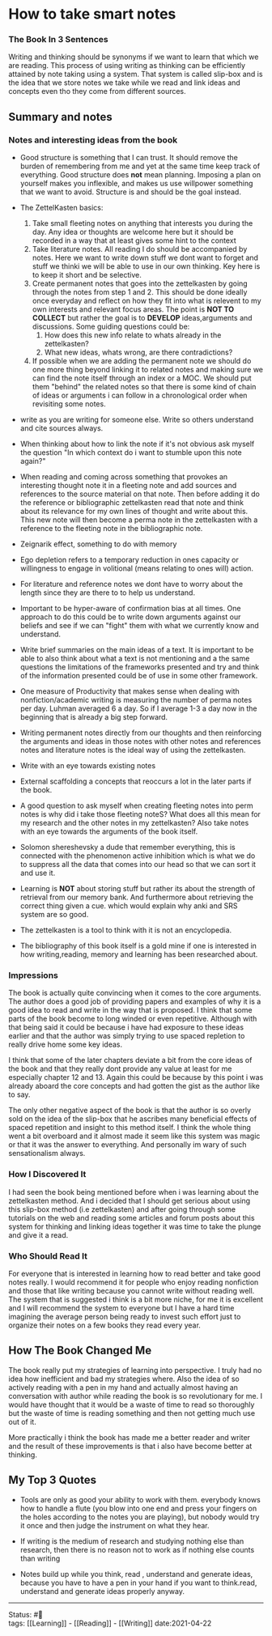 # How to take smart notes

### The Book In 3 Sentences
Writing and thinking should be synonyms if we want to learn that which we are reading. This process of using writing as thinking can be efficiently attained by note taking using a system. That system is called slip-box and is the idea that we store notes we take while we read and link ideas and concepts even tho they come from different sources. 

## Summary and notes

### Notes and interesting ideas from the book
- Good structure is something that I can trust. It should remove the burden of remembering from me and yet at the same time keep track of everything. Good structure does **not** mean planning. Imposing a plan on yourself makes you inflexible, and makes us use willpower something that we want to avoid. Structure is and should be the goal instead.

- The ZettelKasten basics:
	1. Take small fleeting notes on anything that interests you during the day. Any idea or thoughts are welcome here but it should be recorded in a way that at least  gives some hint to the context
	2. Take literature notes. All reading I do should be accompanied by notes. Here we want to write down stuff we dont want to forget and stuff we thinki we will be able to use in our own thinking. Key here is to keep it short and be selective. 
	3. Create permanent notes that goes into the zettelkasten by going through the notes from step 1 and 2. This should be done ideally once everyday and reflect on how they fit into what is relevent to my own interests and relevant focus areas. The point is **NOT TO COLLECT** but rather the goal is to **DEVELOP** ideas,arguments and discussions. Some guiding questions could be:
		1.  How does this new info relate to whats already in the zettelkasten?
		2.  What new ideas, whats wrong, are there contradictions?
	4.  If possible when we are adding the permanent note we should do one more thing beyond linking it to related notes and making sure we can find the note itself through an index or a MOC. We should put them "behind" the related notes so that there is some kind of chain of ideas or arguments i can follow in a chronological order when revisiting some notes. 

- write as you are writing for someone else. Write so others understand and cite sources always. 

- When thinking about how to link the note if it's not obvious ask myself the question "In which context do i want to stumble upon this note again?"

- When reading and coming across something that provokes an interesting thought note it in a fleeting note and add sources and references to the source material on that note. Then before adding it do the reference or bibliographic zettelkasten read that note and think about its relevance for my own lines of thought and write about this. This new note will then become a perma note in the zettelkasten with a reference to the fleeting note in the bibliographic note.

- Zeignarik effect, something to do with memory 

- Ego depletion refers to a temporary reduction in ones capacity or willingness to engage in volitional (means relating to ones will) action.

- For literature and reference notes we dont have to worry about the length since they are there to to help us understand. 

- Important to be hyper-aware of confirmation bias at all times. One approach to do this could be to write down arguments against our beliefs and see if we can "fight" them with what we currently know and understand. 

- Write brief summaries on the main ideas of a text. It is important to be able to also think about what a text is not mentioning and a the same questions the limitations of the frameworks presented and try and think of the information presented could be of use in some other framework. 

- One measure of Productivity that makes sense when dealing with nonfiction/academic writing is measuring the number of perma notes per day. Luhman averaged 6 a day. So if I average 1-3 a day now in the beginning that is already a big step forward.

- Writing permanent notes directly from our thoughts and then reinforcing the arguments and ideas in those notes with other notes and references notes and literature notes is the ideal way of using the zettelkasten. 

- Write with an eye towards existing notes

- External scaffolding a concepts that reoccurs a lot in the later parts if the book.

- A good question to ask myself when creating fleeting notes into perm notes is why did i take those fleeting noteS? What does all this mean for my research and the other notes in my zettelkasten? Also take notes with an eye towards the arguments of the book itself.

- Solomon shereshevsky a dude that remember everything, this is connected with the phenomenon active inhibition which is what we do to suppress all the data that comes into our head so that we can sort it and use it. 

- Learning is **NOT** about storing stuff but rather its about the strength of retrieval from our memory bank. And furthermore about retrieving the correct thing given a cue. which would explain why anki and SRS system are so good.

- The zettelkasten is a tool to think with it is not an encyclopedia.

- The bibliography of this book itself is a gold mine if one is interested in how writing,reading, memory and learning has been researched about. 


### Impressions
The book is actually quite convincing when it comes to the core arguments. The author does a good job of providing papers and examples of why it is a good idea to read and write in the way that is proposed. I think that some parts of the book become to long winded or even repetitive. Although with that being said it could be because i have had exposure to these ideas earlier and that the author was simply trying to use spaced repletion to really drive home some key ideas.

I think that some of the later chapters deviate a bit from the core ideas of the book and that they really dont provide any value at least for me especially chapter 12 and 13. Again this could be because by this point i was already aboard the core concepts and had gotten the gist as the author like to say.

The only other negative aspect of the book is that the author is so overly sold on the idea of the slip-box that he ascribes many beneficial effects of spaced repetition and insight to this method itself. I think the whole thing went a bit overboard and it almost made it seem like this system was magic or that it was the answer to everything. And personally im wary of such sensationalism always. 

### How I Discovered It
I had seen the book being mentioned before when i was learning about the zettelkasten method. And i decided that I should get serious about using this slip-box method (i.e zettelkasten) and after going through some tutorials on the web and reading some articles and forum posts about this system for thinking and linking ideas together it was time to take the plunge and give it a read.

### Who Should Read It
For everyone that is interested in learning how to read better and take good notes really. I would recommend it for people who enjoy reading nonfiction and those that like writing because you cannot write without reading well. The system that is suggested i think is a bit more niche, for me it is excellent and I will recommend the system to everyone but I have a hard time imagining the average person being ready to invest such effort just to organize their notes on a few books they read every year. 

## How The Book Changed Me
The book really put my strategies of learning into perspective. I truly had no idea how inefficient and bad my strategies where. Also the idea of so actively reading with a pen in my hand and actually almost having an conversation with author while reading the book is so revolutionary for me. I would have thought that it would be a waste of time to read so thoroughly but the waste of time is reading something and then not getting much use out of it.

More practically i think the book has made me a better reader and writer and the result of these improvements is that i also have become better at thinking. 

## My Top 3 Quotes
- Tools are only as good your ability to work with them. everybody knows how to handle a flute (you blow into one end and press your fingers on the holes according to the notes you are playing), but nobody would try it once and then judge the instrument on what they hear.

- If writing is the medium of research and studying nothing else than research, then there is no reason not to work as if nothing else counts than writing

- Notes build up while you think, read , understand and generate ideas, because you have to have a pen in your hand if you want to think.read, understand and generate ideas properly anyway. 


---
Status: #📖  
tags: [[Learning]] - [[Reading]] - [[Writing]]
date:2021-04-22

